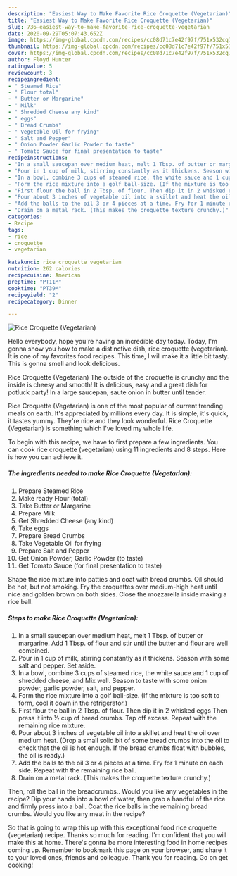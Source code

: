 ```yaml
---
description: "Easiest Way to Make Favorite Rice Croquette (Vegetarian)"
title: "Easiest Way to Make Favorite Rice Croquette (Vegetarian)"
slug: 736-easiest-way-to-make-favorite-rice-croquette-vegetarian
date: 2020-09-29T05:07:43.652Z
image: https://img-global.cpcdn.com/recipes/cc08d71c7e42f97f/751x532cq70/rice-croquette-vegetarian-recipe-main-photo.jpg
thumbnail: https://img-global.cpcdn.com/recipes/cc08d71c7e42f97f/751x532cq70/rice-croquette-vegetarian-recipe-main-photo.jpg
cover: https://img-global.cpcdn.com/recipes/cc08d71c7e42f97f/751x532cq70/rice-croquette-vegetarian-recipe-main-photo.jpg
author: Floyd Hunter
ratingvalue: 5
reviewcount: 3
recipeingredient:
- " Steamed Rice"
- " Flour total"
- " Butter or Margarine"
- " Milk"
- " Shredded Cheese any kind"
- " eggs"
- " Bread Crumbs"
- " Vegetable Oil for frying"
- " Salt and Pepper"
- " Onion Powder Garlic Powder to taste"
- " Tomato Sauce for final presentation to taste"
recipeinstructions:
- "In a small saucepan over medium heat, melt 1 Tbsp. of butter or margarine. Add 1 Tbsp. of flour and stir until the butter and flour are well combined."
- "Pour in 1 cup of milk, stirring constantly as it thickens. Season with some salt and pepper. Set aside."
- "In a bowl, combine 3 cups of steamed rice, the white sauce and 1 cup of shredded cheese, and Mix well. Season to taste with some onion powder, garlic powder, salt, and pepper."
- "Form the rice mixture into a golf ball-size. (If the mixture is too soft to form, cool it down in the refrigerator.)"
- "First flour the ball in 2 Tbsp. of flour. Then dip it in 2 whisked eggs Then press it into ½ cup of bread crumbs. Tap off excess. Repeat with the remaining rice mixture."
- "Pour about 3 inches of vegetable oil into a skillet and heat the oil over medium heat. (Drop a small solid bit of some bread crumbs into the oil to check that the oil is hot enough. If the bread crumbs float with bubbles, the oil is ready.)"
- "Add the balls to the oil 3 or 4 pieces at a time. Fry for 1 minute on each side. Repeat with the remaining rice ball."
- "Drain on a metal rack. (This makes the croquette texture crunchy.)"
categories:
- Recipe
tags:
- rice
- croquette
- vegetarian

katakunci: rice croquette vegetarian 
nutrition: 262 calories
recipecuisine: American
preptime: "PT11M"
cooktime: "PT39M"
recipeyield: "2"
recipecategory: Dinner

---
```



![Rice Croquette (Vegetarian)](https://img-global.cpcdn.com/recipes/cc08d71c7e42f97f/751x532cq70/rice-croquette-vegetarian-recipe-main-photo.jpg)

Hello everybody, hope you're having an incredible day today. Today, I'm gonna show you how to make a distinctive dish, rice croquette (vegetarian). It is one of my favorites food recipes. This time, I will make it a little bit tasty. This is gonna smell and look delicious.

Rice Croquette (Vegetarian) The outside of the croquette is crunchy and the inside is cheesy and smooth! It is delicious, easy and a great dish for potluck party! In a large saucepan, saute onion in butter until tender.

Rice Croquette (Vegetarian) is one of the most popular of current trending meals on earth. It's appreciated by millions every day. It is simple, it's quick, it tastes yummy. They're nice and they look wonderful. Rice Croquette (Vegetarian) is something which I've loved my whole life.


To begin with this recipe, we have to first prepare a few ingredients. You can cook rice croquette (vegetarian) using 11 ingredients and 8 steps. Here is how you can achieve it.

<!--inarticleads1-->

##### The ingredients needed to make Rice Croquette (Vegetarian):

1. Prepare  Steamed Rice
1. Make ready  Flour (total)
1. Take  Butter or Margarine
1. Prepare  Milk
1. Get  Shredded Cheese (any kind)
1. Take  eggs
1. Prepare  Bread Crumbs
1. Take  Vegetable Oil for frying
1. Prepare  Salt and Pepper
1. Get  Onion Powder, Garlic Powder (to taste)
1. Get  Tomato Sauce (for final presentation to taste)


Shape the rice mixture into patties and coat with bread crumbs. Oil should be hot, but not smoking. Fry the croquettes over medium-high heat until nice and golden brown on both sides. Close the mozzarella inside making a rice ball. 

<!--inarticleads2-->

##### Steps to make Rice Croquette (Vegetarian):

1. In a small saucepan over medium heat, melt 1 Tbsp. of butter or margarine. Add 1 Tbsp. of flour and stir until the butter and flour are well combined.
1. Pour in 1 cup of milk, stirring constantly as it thickens. Season with some salt and pepper. Set aside.
1. In a bowl, combine 3 cups of steamed rice, the white sauce and 1 cup of shredded cheese, and Mix well. Season to taste with some onion powder, garlic powder, salt, and pepper.
1. Form the rice mixture into a golf ball-size. (If the mixture is too soft to form, cool it down in the refrigerator.)
1. First flour the ball in 2 Tbsp. of flour. Then dip it in 2 whisked eggs Then press it into ½ cup of bread crumbs. Tap off excess. Repeat with the remaining rice mixture.
1. Pour about 3 inches of vegetable oil into a skillet and heat the oil over medium heat. (Drop a small solid bit of some bread crumbs into the oil to check that the oil is hot enough. If the bread crumbs float with bubbles, the oil is ready.)
1. Add the balls to the oil 3 or 4 pieces at a time. Fry for 1 minute on each side. Repeat with the remaining rice ball.
1. Drain on a metal rack. (This makes the croquette texture crunchy.)


Then, roll the ball in the breadcrumbs.. Would you like any vegetables in the recipe? Dip your hands into a bowl of water, then grab a handful of the rice and firmly press into a ball. Coat the rice balls in the remaining bread crumbs. Would you like any meat in the recipe? 

So that is going to wrap this up with this exceptional food rice croquette (vegetarian) recipe. Thanks so much for reading. I'm confident that you will make this at home. There's gonna be more interesting food in home recipes coming up. Remember to bookmark this page on your browser, and share it to your loved ones, friends and colleague. Thank you for reading. Go on get cooking!
